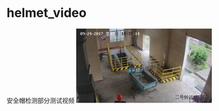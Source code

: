 # helmet_video
安全帽检测部分测试视频
[![image](https://github.com/jianlelestyle/helmet_video/blob/master/helmet_video/1.jpg)](https://github.com/jianlelestyle/helmet_video/blob/master/helmet_video/2.gif)
